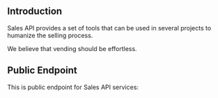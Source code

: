 ## Introduction

Sales API provides a set of tools that can be used in several projects to humanize the selling process.

We believe that vending should be effortless.

## Public Endpoint

This is public endpoint for Sales API services: